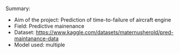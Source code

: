 Summary:

  - Aim of the project: Prediction of time-to-failure of aircraft engine
  - Field: Predictive mainenance
  - Dataset: https://www.kaggle.com/datasets/maternusherold/pred-maintanance-data
  - Model used: multiple 
